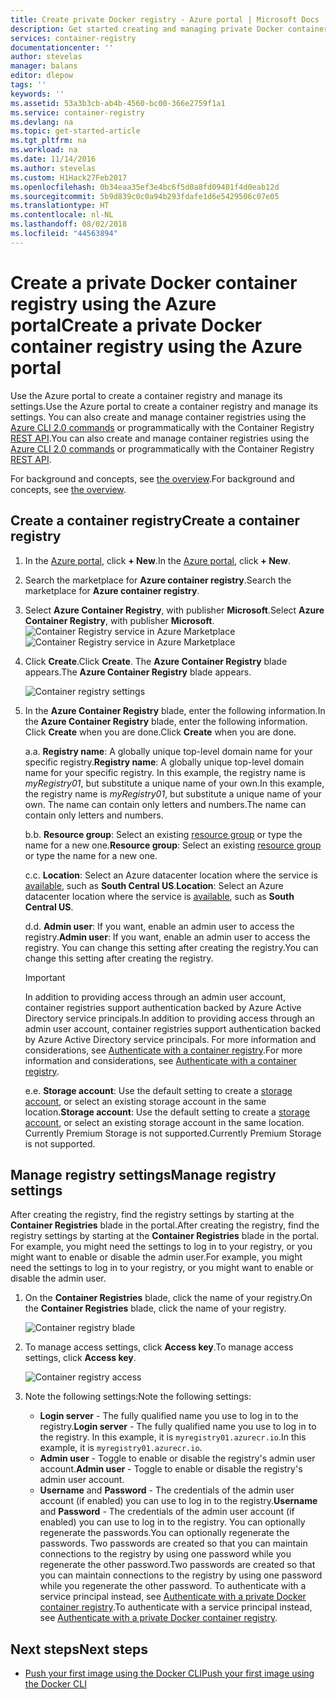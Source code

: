 ```yaml
---
title: Create private Docker registry - Azure portal | Microsoft Docs
description: Get started creating and managing private Docker container registries with the Azure portal
services: container-registry
documentationcenter: ''
author: stevelas
manager: balans
editor: dlepow
tags: ''
keywords: ''
ms.assetid: 53a3b3cb-ab4b-4560-bc00-366e2759f1a1
ms.service: container-registry
ms.devlang: na
ms.topic: get-started-article
ms.tgt_pltfrm: na
ms.workload: na
ms.date: 11/14/2016
ms.author: stevelas
ms.custom: H1Hack27Feb2017
ms.openlocfilehash: 0b34eaa35ef3e4bc6f5d0a8fd09401f4d0eab12d
ms.sourcegitcommit: 5b9d839c0c0a94b293fdafe1d6e5429506c07e05
ms.translationtype: HT
ms.contentlocale: nl-NL
ms.lasthandoff: 08/02/2018
ms.locfileid: "44563894"
---
```

# <a name="create-a-private-docker-container-registry-using-the-azure-portal"></a><span data-ttu-id="7cfed-103">Create a private Docker container registry using the Azure portal</span><span class="sxs-lookup"><span data-stu-id="7cfed-103">Create a private Docker container registry using the Azure portal</span></span>
<span data-ttu-id="7cfed-104">Use the Azure portal to create a container registry and manage its settings.</span><span class="sxs-lookup"><span data-stu-id="7cfed-104">Use the Azure portal to create a container registry and manage its settings.</span></span> <span data-ttu-id="7cfed-105">You can also create and manage container registries using the [Azure CLI 2.0 commands](container-registry-get-started-azure-cli.md) or programmatically with the Container Registry [REST API](https://go.microsoft.com/fwlink/p/?linkid=834376).</span><span class="sxs-lookup"><span data-stu-id="7cfed-105">You can also create and manage container registries using the [Azure CLI 2.0 commands](container-registry-get-started-azure-cli.md) or programmatically with the Container Registry [REST API](https://go.microsoft.com/fwlink/p/?linkid=834376).</span></span>

<span data-ttu-id="7cfed-106">For background and concepts, see [the overview](container-registry-intro.md).</span><span class="sxs-lookup"><span data-stu-id="7cfed-106">For background and concepts, see [the overview](container-registry-intro.md).</span></span>



## <a name="create-a-container-registry"></a><span data-ttu-id="7cfed-107">Create a container registry</span><span class="sxs-lookup"><span data-stu-id="7cfed-107">Create a container registry</span></span>
1. <span data-ttu-id="7cfed-108">In the [Azure portal](https://portal.azure.com), click **+ New**.</span><span class="sxs-lookup"><span data-stu-id="7cfed-108">In the [Azure portal](https://portal.azure.com), click **+ New**.</span></span>
2. <span data-ttu-id="7cfed-109">Search the marketplace for **Azure container registry**.</span><span class="sxs-lookup"><span data-stu-id="7cfed-109">Search the marketplace for **Azure container registry**.</span></span>
3. <span data-ttu-id="7cfed-110">Select **Azure Container Registry**, with publisher **Microsoft**.</span><span class="sxs-lookup"><span data-stu-id="7cfed-110">Select **Azure Container Registry**, with publisher **Microsoft**.</span></span>
    <span data-ttu-id="7cfed-111">![Container Registry service in Azure Marketplace](https://docstestmedia1.blob.core.windows.net/azure-media/articles/container-registry/media/container-registry-get-started-portal/container-registry-marketplace.png)</span><span class="sxs-lookup"><span data-stu-id="7cfed-111">![Container Registry service in Azure Marketplace](https://docstestmedia1.blob.core.windows.net/azure-media/articles/container-registry/media/container-registry-get-started-portal/container-registry-marketplace.png)</span></span>
4. <span data-ttu-id="7cfed-112">Click **Create**.</span><span class="sxs-lookup"><span data-stu-id="7cfed-112">Click **Create**.</span></span> <span data-ttu-id="7cfed-113">The **Azure Container Registry** blade appears.</span><span class="sxs-lookup"><span data-stu-id="7cfed-113">The **Azure Container Registry** blade appears.</span></span>

    ![Container registry settings](https://docstestmedia1.blob.core.windows.net/azure-media/articles/container-registry/media/container-registry-get-started-portal/container-registry-settings.png)
5. <span data-ttu-id="7cfed-115">In the **Azure Container Registry** blade, enter the following information.</span><span class="sxs-lookup"><span data-stu-id="7cfed-115">In the **Azure Container Registry** blade, enter the following information.</span></span> <span data-ttu-id="7cfed-116">Click **Create** when you are done.</span><span class="sxs-lookup"><span data-stu-id="7cfed-116">Click **Create** when you are done.</span></span>

    <span data-ttu-id="7cfed-117">a.</span><span class="sxs-lookup"><span data-stu-id="7cfed-117">a.</span></span> <span data-ttu-id="7cfed-118">**Registry name**: A globally unique top-level domain name for your specific registry.</span><span class="sxs-lookup"><span data-stu-id="7cfed-118">**Registry name**: A globally unique top-level domain name for your specific registry.</span></span> <span data-ttu-id="7cfed-119">In this example, the registry name is *myRegistry01*, but substitute a unique name of your own.</span><span class="sxs-lookup"><span data-stu-id="7cfed-119">In this example, the registry name is *myRegistry01*, but substitute a unique name of your own.</span></span> <span data-ttu-id="7cfed-120">The name can contain only letters and numbers.</span><span class="sxs-lookup"><span data-stu-id="7cfed-120">The name can contain only letters and numbers.</span></span>

    <span data-ttu-id="7cfed-121">b.</span><span class="sxs-lookup"><span data-stu-id="7cfed-121">b.</span></span> <span data-ttu-id="7cfed-122">**Resource group**: Select an existing [resource group](../azure-resource-manager/resource-group-overview.md#resource-groups) or type the name for a new one.</span><span class="sxs-lookup"><span data-stu-id="7cfed-122">**Resource group**: Select an existing [resource group](../azure-resource-manager/resource-group-overview.md#resource-groups) or type the name for a new one.</span></span>

    <span data-ttu-id="7cfed-123">c.</span><span class="sxs-lookup"><span data-stu-id="7cfed-123">c.</span></span> <span data-ttu-id="7cfed-124">**Location**: Select an Azure datacenter location where the service is [available](https://azure.microsoft.com/regions/services/), such as **South Central US**.</span><span class="sxs-lookup"><span data-stu-id="7cfed-124">**Location**: Select an Azure datacenter location where the service is [available](https://azure.microsoft.com/regions/services/), such as **South Central US**.</span></span>

    <span data-ttu-id="7cfed-125">d.</span><span class="sxs-lookup"><span data-stu-id="7cfed-125">d.</span></span> <span data-ttu-id="7cfed-126">**Admin user**: If you want, enable an admin user to access the registry.</span><span class="sxs-lookup"><span data-stu-id="7cfed-126">**Admin user**: If you want, enable an admin user to access the registry.</span></span> <span data-ttu-id="7cfed-127">You can change this setting after creating the registry.</span><span class="sxs-lookup"><span data-stu-id="7cfed-127">You can change this setting after creating the registry.</span></span>

    > [!IMPORTANT]
    > <span data-ttu-id="7cfed-128">In addition to providing access through an admin user account, container registries support authentication backed by Azure Active Directory service principals.</span><span class="sxs-lookup"><span data-stu-id="7cfed-128">In addition to providing access through an admin user account, container registries support authentication backed by Azure Active Directory service principals.</span></span> <span data-ttu-id="7cfed-129">For more information and considerations, see [Authenticate with a container registry](container-registry-authentication.md).</span><span class="sxs-lookup"><span data-stu-id="7cfed-129">For more information and considerations, see [Authenticate with a container registry](container-registry-authentication.md).</span></span>


    <span data-ttu-id="7cfed-130">e.</span><span class="sxs-lookup"><span data-stu-id="7cfed-130">e.</span></span> <span data-ttu-id="7cfed-131">**Storage account**: Use the default setting to create a [storage account](../storage/storage-introduction.md), or select an existing storage account in the same location.</span><span class="sxs-lookup"><span data-stu-id="7cfed-131">**Storage account**: Use the default setting to create a [storage account](../storage/storage-introduction.md), or select an existing storage account in the same location.</span></span> <span data-ttu-id="7cfed-132">Currently Premium Storage is not supported.</span><span class="sxs-lookup"><span data-stu-id="7cfed-132">Currently Premium Storage is not supported.</span></span>


## <a name="manage-registry-settings"></a><span data-ttu-id="7cfed-133">Manage registry settings</span><span class="sxs-lookup"><span data-stu-id="7cfed-133">Manage registry settings</span></span>
<span data-ttu-id="7cfed-134">After creating the registry, find the registry settings by starting at the **Container Registries** blade in the portal.</span><span class="sxs-lookup"><span data-stu-id="7cfed-134">After creating the registry, find the registry settings by starting at the **Container Registries** blade in the portal.</span></span> <span data-ttu-id="7cfed-135">For example, you might need the settings to log in to your registry, or you might want to enable or disable the admin user.</span><span class="sxs-lookup"><span data-stu-id="7cfed-135">For example, you might need the settings to log in to your registry, or you might want to enable or disable the admin user.</span></span>

1. <span data-ttu-id="7cfed-136">On the **Container Registries** blade, click the name of your registry.</span><span class="sxs-lookup"><span data-stu-id="7cfed-136">On the **Container Registries** blade, click the name of your registry.</span></span>

    ![Container registry blade](https://docstestmedia1.blob.core.windows.net/azure-media/articles/container-registry/media/container-registry-get-started-portal/container-registry-blade.png)
2. <span data-ttu-id="7cfed-138">To manage access settings, click **Access key**.</span><span class="sxs-lookup"><span data-stu-id="7cfed-138">To manage access settings, click **Access key**.</span></span>

    ![Container registry access](https://docstestmedia1.blob.core.windows.net/azure-media/articles/container-registry/media/container-registry-get-started-portal/container-registry-access.png)
3. <span data-ttu-id="7cfed-140">Note the following settings:</span><span class="sxs-lookup"><span data-stu-id="7cfed-140">Note the following settings:</span></span>

   * <span data-ttu-id="7cfed-141">**Login server** - The fully qualified name you use to log in to the registry.</span><span class="sxs-lookup"><span data-stu-id="7cfed-141">**Login server** - The fully qualified name you use to log in to the registry.</span></span> <span data-ttu-id="7cfed-142">In this example, it is `myregistry01.azurecr.io`.</span><span class="sxs-lookup"><span data-stu-id="7cfed-142">In this example, it is `myregistry01.azurecr.io`.</span></span>
   * <span data-ttu-id="7cfed-143">**Admin user** - Toggle to enable or disable the registry's admin user account.</span><span class="sxs-lookup"><span data-stu-id="7cfed-143">**Admin user** - Toggle to enable or disable the registry's admin user account.</span></span>
   * <span data-ttu-id="7cfed-144">**Username** and **Password** - The credentials of the admin user account (if enabled) you can use to log in to the registry.</span><span class="sxs-lookup"><span data-stu-id="7cfed-144">**Username** and **Password** - The credentials of the admin user account (if enabled) you can use to log in to the registry.</span></span> <span data-ttu-id="7cfed-145">You can optionally regenerate the passwords.</span><span class="sxs-lookup"><span data-stu-id="7cfed-145">You can optionally regenerate the passwords.</span></span> <span data-ttu-id="7cfed-146">Two passwords are created so that you can maintain connections to the registry by using one password while you regenerate the other password.</span><span class="sxs-lookup"><span data-stu-id="7cfed-146">Two passwords are created so that you can maintain connections to the registry by using one password while you regenerate the other password.</span></span> <span data-ttu-id="7cfed-147">To authenticate with a service principal instead, see [Authenticate with a private Docker container registry](container-registry-authentication.md).</span><span class="sxs-lookup"><span data-stu-id="7cfed-147">To authenticate with a service principal instead, see [Authenticate with a private Docker container registry](container-registry-authentication.md).</span></span>

## <a name="next-steps"></a><span data-ttu-id="7cfed-148">Next steps</span><span class="sxs-lookup"><span data-stu-id="7cfed-148">Next steps</span></span>
* [<span data-ttu-id="7cfed-149">Push your first image using the Docker CLI</span><span class="sxs-lookup"><span data-stu-id="7cfed-149">Push your first image using the Docker CLI</span></span>](container-registry-get-started-docker-cli.md)




